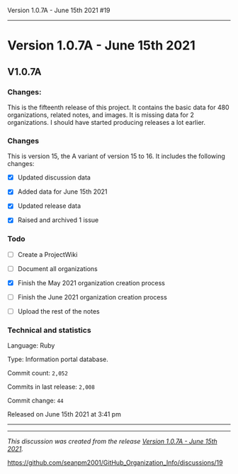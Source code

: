 Version 1.0.7A - June 15th 2021 #19 


***

# Version 1.0.7A - June 15th 2021

## V1.0.7A

### Changes:

This is the fifteenth release of this project. It contains the basic data for 480 organizations, <!-- (fork count minus 2) !--> related notes, and images. It is missing data for 2 organizations. I should have started producing releases a lot earlier.

### Changes

This is version 15, the A variant of version 15 to 16. It includes the following changes:

- [x] Updated discussion data

- [x] Added data for June 15th 2021

- [x] Updated release data

- [x] Raised and archived 1 issue

### Todo

- [ ] Create a ProjectWiki

- [ ] Document all organizations

- [x] Finish the May 2021 organization creation process

- [ ] Finish the June 2021 organization creation process

- [ ] Upload the rest of the notes

<!--
- [ ] Added new documentation
!-->

<!--
- [x] Updated discussion data

- [x] Archived version 1 release notes

- [x] Deleted many `IGNORE.md` files.
!-->

### Technical and statistics

Language: Ruby

Type: Information portal database.

Commit count: `2,052`

Commits in last release: `2,008`

Commit change: `44`

Released on June 15th 2021 at 3:41 pm

***


<hr /><em>This discussion was created from the release <a href='https://github.com/seanpm2001/GitHub_Organization_Info/releases/tag/V1.0.7A'>Version 1.0.7A - June 15th 2021</a>.</em>

https://github.com/seanpm2001/GitHub_Organization_Info/discussions/19

